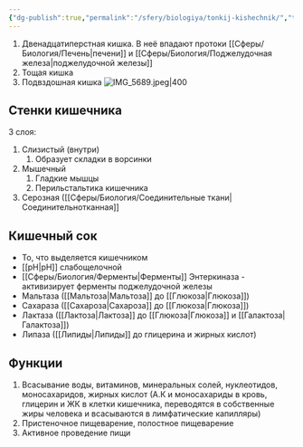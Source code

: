 ```yaml
---
{"dg-publish":true,"permalink":"/sfery/biologiya/tonkij-kishechnik/","tags":["Анатомия"]}
---
```


1. Двенадцатиперстная кишка. В неё впадают протоки [[Сферы/Биология/Печень\|печени]] и [[Сферы/Биология/Поджелудочная железа\|поджелудочной железы]]
2. Тощая кишка
3. Подвздошная кишка
![IMG_5689.jpeg|400](/img/user/%D0%90%D1%80%D1%85%D0%B8%D0%B2/%D0%9A%D1%8D%D1%88/IMG_5689.jpeg)
## Стенки кишечника
3 слоя:
1. Слизистый (внутри)
	1. Образует складки в ворсинки
2. Мышечный
	1. Гладкие мышцы
	2. Перильстальтика кишечника
3. Серозная ([[Сферы/Биология/Соединительные ткани\|Соединительнотканная]]
## Кишечный сок
- То, что выделяется кишечником
- [[pH\|pH]] слабощелочной
- [[Сферы/Биология/Ферменты\|Ферменты]] Энтеркиназа - активизирует ферменты поджелудочной железы
- Мальтаза ([[Мальтоза\|Мальтоза]] до [[Глюкоза\|Глюкоза]])
- Сахараза ([[Сахароза\|Сахароза]] до [[Глюкоза\|Глюкоза]])
- Лактаза ([[Лактоза\|Лактоза]] до [[Глюкоза\|Глюкоза]] и [[Галактоза\|Галактоза]])
- Липаза ([[Липиды\|Липиды]] до глицерина и жирных кислот) 
## Функции
1. Всасывание воды, витаминов, минеральных солей, нуклеотидов, моносахаридов, жирных кислот (А.К и моносахариды в кровь, глицерин и ЖК в клетки кишечника, переводятся в собственные жиры человека и всасываются в лимфатические капилляры)
2. Пристеночное пищеварение, полостное пищеварение
3. Активное проведение пищи 